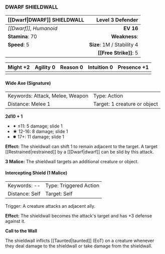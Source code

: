 ### DWARF SHIELDWALL

| [[Dwarf\|DWARF]] SHIELDWALL |       **Level 3 Defender** |
| :-------------------------- | -------------------------: |
| *[[Dwarf]], Humanoid*       |                  **EV 16** |
| **Stamina**: 70             |              **Weakness**: |
| **Speed**: 5                | **Size**: 1M / Stability 4 |
|                             |     **[[Free Strike]]**: 5 |

| **Might** +2 | **Agility** 0 | **Reason** 0 | **Intuition** 0 | **Presence** +1 |
| ------------ | ------------- | ------------ | --------------- | --------------- |
|              |               |              |                 |                 |

#### Wide Axe (Signature)

|                                 |                              |
| :------------------------------ | :--------------------------- |
| Keywords: Attack, Melee, Weapon | Type: Action                 |
| Distance: Melee 1               | Target: 1 creature or object |

**2d10 + 1**

- ✦ ≤11: 5 damage; slide 1
- ★ 12-16: 8 damage; slide 1
- ✸ 17+: 11 damage; slide 1

**Effect:** The shieldwall can shift 1 to remain adjacent to the target. A target [[Restrained|restrained]] by a [[Dwarf|dwarf]] can be slid by this attack.

**3 Malice:** The shieldwall targets an additional creature or object.

#### Intercepting Shield (1 Malice)

|                |                        |
| :------------- | :--------------------- |
| Keywords: --   | Type: Triggered Action |
| Distance: Self | Target: Self           |

Trigger: A creature attacks an adjacent ally.

**Effect:** The shieldwall becomes the attack's target and has +3 defense against it.

**Call to the Wall**

The shieldwall inflicts [[Taunted|taunted]] (EoT) on a creature whenever they deal damage to the shieldwall or take damage from the shieldwall.
